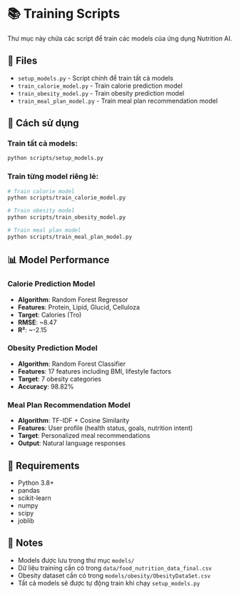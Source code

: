 # 📚 Training Scripts

Thư mục này chứa các script để train các models của ứng dụng Nutrition AI.

## 📁 Files

- `setup_models.py` - Script chính để train tất cả models
- `train_calorie_model.py` - Train calorie prediction model
- `train_obesity_model.py` - Train obesity prediction model  
- `train_meal_plan_model.py` - Train meal plan recommendation model

## 🚀 Cách sử dụng

### Train tất cả models:
```bash
python scripts/setup_models.py
```

### Train từng model riêng lẻ:
```bash
# Train calorie model
python scripts/train_calorie_model.py

# Train obesity model
python scripts/train_obesity_model.py

# Train meal plan model
python scripts/train_meal_plan_model.py
```

## 📊 Model Performance

### Calorie Prediction Model
- **Algorithm**: Random Forest Regressor
- **Features**: Protein, Lipid, Glucid, Celluloza
- **Target**: Calories (Tro)
- **RMSE**: ~8.47
- **R²**: ~-2.15

### Obesity Prediction Model
- **Algorithm**: Random Forest Classifier
- **Features**: 17 features including BMI, lifestyle factors
- **Target**: 7 obesity categories
- **Accuracy**: 98.82%

### Meal Plan Recommendation Model
- **Algorithm**: TF-IDF + Cosine Similarity
- **Features**: User profile (health status, goals, nutrition intent)
- **Target**: Personalized meal recommendations
- **Output**: Natural language responses

## 🔧 Requirements

- Python 3.8+
- pandas
- scikit-learn
- numpy
- scipy
- joblib

## 📝 Notes

- Models được lưu trong thư mục `models/`
- Dữ liệu training cần có trong `data/food_nutrition_data_final.csv`
- Obesity dataset cần có trong `models/obesity/ObesityDataSet.csv`
- Tất cả models sẽ được tự động train khi chạy `setup_models.py`
